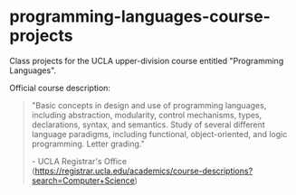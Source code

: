 # programming-languages-course-projects
Class projects for the UCLA upper-division course entitled "Programming Languages".

Official course description:
> "Basic concepts in design and use of programming languages, including abstraction, modularity, control mechanisms, types, declarations, syntax, and semantics. Study of several different language paradigms, including functional, object-oriented, and logic programming. Letter grading."
> 
> \- UCLA Registrar's Office (https://registrar.ucla.edu/academics/course-descriptions?search=Computer+Science)

